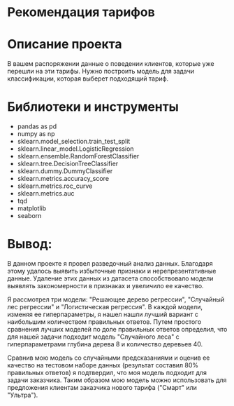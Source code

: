 # Рекомендация тарифов
# Описание проекта
В вашем распоряжении данные о поведении клиентов, которые уже перешли на эти тарифы. Нужно построить модель для задачи классификации, которая выберет подходящий тариф.
# Библиотеки и инструменты
* pandas as pd
* numpy as np
* sklearn.model_selection.train_test_split
* sklearn.linear_model.LogisticRegression
* sklearn.ensemble.RandomForestClassifier
* sklearn.tree.DecisionTreeClassifier
* sklearn.dummy.DummyClassifier
* sklearn.metrics.accuracy_score
* sklearn.metrics.roc_curve
* sklearn.metrics.auc
* tqd
* matplotlib
* seaborn
# Вывод:
В данном проекте я провел разведочный анализ данных. Благодаря этому удалось выявить избыточные признаки и нерепрезентативные данные. Удаление этих данных из датасета способствовало модели выявлять закономерности в признаках и увеличило ее качество.

Я рассмотрел три модели: "Решающее дерево регрессии", "Случайный лес регрессии" и "Логистическая регрессия". В каждой модели, изменяя ее гиперпараметры, я нашел нашли лучший вариант с наибольшим количеством правильных ответов. Путем простого сравнения лучших моделей по доле правильных ответов определил, что для нашей задачи подходит модель "Случайного леса" с гиперпараметрами глубина дерева 8 и количество деревьев 40.

Сравнив мою модель со случайными предсказаниями и оценив ее качество на тестовом наборе данных (результат составил 80% правильных ответов) я подтвердил, что моя модель подходит для задачи заказчика. Таким образом мою модель можно использовать для предложения клиентам заказчика нового тарифа ("Смарт" или "Ультра").
